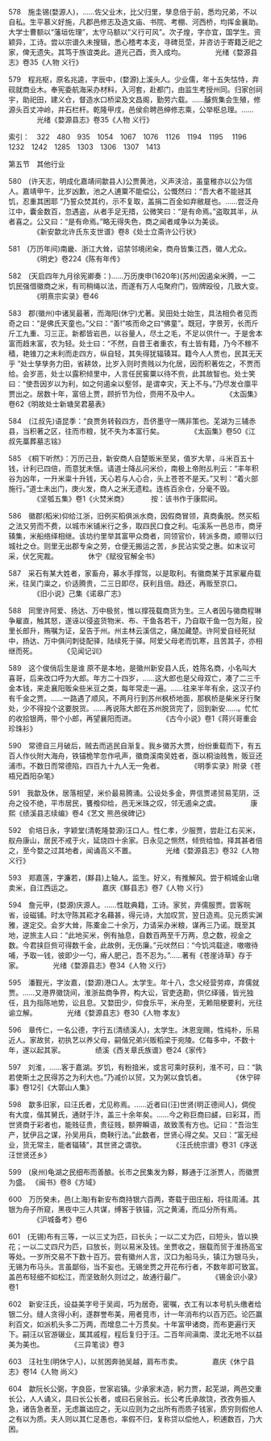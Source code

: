 <!-- { "loadSidebar": true } -->
578　施圭锡(婺源人)，……佐父业木，比父归里，孳息倍于前，悉均兄弟，不以自私。生平慕义好施，凡郡邑修志及造文庙、书院、考棚、河西桥，均挥金襄助。大学士曹额以“藩垣佐理”，太守马额以“义行可风”。次子煌，字亦宜，国学生。资颖异，工诗。尝以宗谱久未搜辑，悉心稽考本支，寻碑觅茔，并咨访于寄籍乏祀之家，俾无遗失。其笃于族谊类此。道光己酉，贡入成均。
　　　　光绪《婺源县志》卷35《人物 义行》

579　程兆枢，原名兆逵，字辰中，(婺源)上溪头人。少业儒，年十五失怙恃，弃砚就商业木。奉宪委航海采办材料，入河套，赴都门，由监生考授州同。归家创祠宇，助祀田，建义仓，督造水口桥梁及文昌阁，勤劳六载。……醵赀集会生殖，修源头百丈冲岭，并石栏杆。乾隆甲戌，邑侯俞聘邑绅修志乘，公举枢总理。……
　　　　光绪《婺源县志》卷35《人物 义行》

索引：　322　480　935　1054　1067　1076　1126　1194　1195　
1196　1232　1242　1285　1303　1306　1307　1413

第五节　其他行业

580　(许天志，明成化嘉靖间歙县人)公贾黄池，义声浃洽，虽童稚亦以公为信人。嘉靖甲午，比岁凶歉，池之人逋粟不能偿公，公慨然曰：“吾大者不能拯其饥，忍重其困耶 ”乃誓众焚其约，示不复取，盖捐二百金如弃敝屣也。……尝泛舟江中，囊金数百，忽遇盗，从者手足无措，公微笑曰：“是有命焉。”盗取其半，从者喜之。公又曰：“是有命焉。”略无得失色，商之闻者咸争以为美谈。
　　　　《新安歙北许氏东支世谱》卷8《处士立斋许公行状》

581　(万历年间)南畿、浙江大耸，诏禁邻境闭籴，商舟皆集江西，徽人尤众。
　　　　《明史》卷224《陈有年传》

582　(天启四年九月徐宪卿奏：)……万历庚申(1620年)(苏州)因遏籴米腾，一二饥民强借徽商之米，有司稍绳以法，而遂有万人屯聚府门，毁牌殴役，几致大变。
　　　　《明熹宗实录》卷46

583　郡(徽州)中诸吴最著，而海阳(休宁)尤著。吴田处士始生，具法相负者见而奇之曰：“是佛氏天童也。”父曰：“善!”咳而命之曰“佛童”。既冠，字景芳，长而斤斤工九重、习三正。新都皆岩邑，以谷量人，尽土之毛，不足以供什一。于是舍本富而趋末富，农为轻。处士曰：“不然，自昔王者重农，有土皆有籍，乃今不稼不穑，艳锥刀之末利而走四方，纵自轻，其失得犹辐辏耳。籍今人人贾也，民其无天乎 ”处士孳孳务力田，省耕敛，比岁入则时贵贱以为化居，因而积著佐之，不贾而给。会岁恶，处士以露积倾里中，人言任民窖粟以待不赀，此其故智也。处士笑曰：“使吾因岁以为利，如之何遏籴以壑邻，是谓幸灾，天上不与。”乃尽发仓廪平贾出之。居数十年，富倍上贾，顾折节为俭，赍用不及中人。
　　　　《太函集》卷62《明故处士新塘吴君墓表》

584　(江叔先)语昆季：“良贾务转毂四方，吾侪墨守一隅非策也。芜湖为三辅赤县，当积著之区，往而市粮，犹不失为本富行矣。
　　　　《太函集》卷50《江叔先藁葬墓志铭》

585　《桐下听然》：万历己丑，新安商人自楚贩米至吴，值岁大旱，斗米百五十钱，计利已四倍，而意犹未惬。请道士降乩问米价，南极上帝附乩判云：“丰年积谷为凶年，一升米粜十升钱，天心若与人心合，头上苍苍不是天。”又判：“着火部施行。”道士未出门，庚火发，商人之米无遗粒。连栋百余仓，分毫不毁。
　　　　《坚瓠五集》卷1《火焚米商》
　　　按：该书作于康熙间。

586　徽郡(稻米)仰给江浙，旧例买稻俱派水商，因假商冒领，真商夤脱。然买稻之法又劳而不费，以城市米铺米行之多，取四民口食之利。屯溪系一邑总市，商牙辏集，米船络绎相继。该坊约里举其富甲众商者，同领官价，转派多商，顺带以归城社之仓。则里无出郡专籴之劳，仓便无搬运之苦，乡民沾实受之惠。如末议可采，伏乞宪裁。
　　　　休宁《赋役官解全书》

587　采石有某大姓者，家畜舟，募水手撑驾，以是取利。有徽商某于其家雇舟载米，往吴门粜之，价适腾贵，二三日即尽，获利且倍。趋还，再贩至京口。
　　　　《旧小说》己集《诺皋广志》

588　同里许阿爱、扬达、万中极贫，惟以撑筏载商货为生。三人者因与徽商程琳争雇直，触其怒，遂诬以侵盗货物米、布、干鱼各若干，乃自取干鱼一包为赃，投里长郎升，贿嘱为证，呈告于州。州主林云溪信之，痛加藏楚。许阿爱自经死狱中，扬达、万中俱问刺徒配驿，陆续死于驿。阿爱父母老而饥寒，且苦其子，亦相继而死。
　　　　《见闻记训》

589　这个俊俏后生是谁 原不是本地，是徽州新安县人氏，姓陈名商，小名叫大喜哥，后来改口呼为大郎。年方二十四岁，……这大郎也是父母双亡，凑了二三千金本钱，来走襄阳贩籴些米豆之类，每年常走一遍。……往来半年有余，这汉子约有千金之贾。……一路遇了顺风，不两月行到苏州枫桥地面，那枫桥是柴米牙行聚处，少不得投个这要脱货。……再说陈大郎在苏州脱货完了，回到新安……。忙忙的收拾银两，带个小郎，再望襄阳而进。
　　　　《古今小说》卷1《蒋兴哥重会珍珠衫》

590　常德自三月破后，贼去而逃民自渐复。我乡徽苏大贾，纷纷重载而下，有五百人作伙附大海舟，铁锚桅竿忽作吼声，徽商溪南吴姓者，亟以桐油贱售，贩豆还浦市。不数日而常德陷，四百九十九人无一免者。
　　　　《明季实录》附录《苍梧兄酉阳杂笔》

591　我歙及休，居落相望，米价最易腾涌。公设处多金，畀信贾递贸易芜阴，泛舟之役不绝，平市居民，饔飧仰给，邑无米珠之叹，邻无遏籴之虞。
　　　　康熙《绩溪县志续编》卷4《艺文 熊邑侯碑记》

592　俞培日永，字颖堂(清乾隆婺源)汪口人。性仁孝，少服贾，尝赴江右买米，舣舟康山，居民不戒于火，延烧四十余家。日永见之恻然，倾赀给恤，择其甚者倍之，至今婺之过其地者，闻诵高义不置。
　　　　光绪《婺源县志》卷32《人物 义行》

593　郑嘉莲，字濂若，(黟县)上轴人。监生。好义，有推解风。尝于桐城金山墩卖米，自江西运之。
　　　　嘉庆《黟县志》卷7《人物 义行》

594　詹元甲，(婺源)庆源人。……性耽典籍，工诗。家贫，弃儒服贾。尝客皖省，设磁铺。时太守陈其崧才名藉甚，得元诗，大加叹赏，翌日造焉。见元质实渊雅，遂定交。会岁大耸，陈橐金二十余万，力请采办米粮，谋再三乃诺。既至其地，逆旅主人曰：“此地买米，例有抽息，自数百两至千万两，息之数，视金之数。今君挟巨赀可得数千金，此故例，无伤廉。”元吠然曰：“今饥鸿载途，嗷嗷待哺，予取一钱，彼即少一勺，瘠人肥己，吾不忍为。”……著有《苍崖诗草》存于家。
　　　　光绪《婺源县志》卷34《人物 义行》

595　潘觐光，字汝嘉，(婺源)港口人。太学生。年十八，念父经营劳瘁，弃儒就贾。……又港界徽饶间，淮浙盐商争界，构大讼，官吏迭勘，供亿绎骚，皆光独任，且为指陈地势，讼且息。又婺田少，仰食乐平，米舟至，无赖阻梗要利，光往谕立解。
　　　　光绪《婺源县志》卷30《人物 孝友》

596　章传仁，一名公德，字行五(清绩溪人)，太学生。沐恩宠赐，性纯朴，乐易近人。家故贫，初执艺以养父母，嗣偕兄弟兴贩稻梁于宛陵。亿每多中，不数十年，遂以起其家。
　　　　绩溪《西关章氏族谱》卷24《家传》

597　刘淮，……客于嘉湖。岁饥，有粉揞米，或言可乘时获利，淮不可，曰：“孰若使斯土之民得苏之为利大也。”乃减价以贸，又为粥以食饥者。
　　　　《休宁碎事》卷12引《大鄣山人集》

598　歙多旧家，曰汪氏者，尤见称焉。……近者曰(汪)世贤(明正德间人)，倜傥有大度，偕其舅氏，通财于汴，盖三十余年矣。……今之称巨商曰鹾，曰彩耳，而世贤商于彩者也，能贱征贵，贵征贱，额畀瞬语，故致羡有方也。记曰：“吾治生产，犹伊吕之谋，孙吴用兵，商鞅行法。”此数者，世贤心得之矣。又曰：“富无经业，货无常主，能者辐辏”，其世贤之谓欤。
　　　　《汪氏统宗谱》卷31《序送汪世贤还乡》

599　(泉州)龟湖之民细布而善酿。长市之民集发为黟，黟通于江浙贾人，而徽贾为盛。
《闽书》卷8《方域》

600　万历癸未，邑(上海)有新安布商持银六百两，寄载于田庄船，将往周浦。其银为舟子所窥，黑夜中三人共谋，缚客于铁锚，沉之黄浦，而瓜分所有焉。
　　　　《沪城备考》卷6

601　(无锡)布有三等，一以三丈为匹，曰长头；一以二丈为匹，曰短头，皆以换花；一以二丈四尺为匹，曰放长，则以易米及钱。坐贾收之，捆载而贸于淮扬高宝等处。一岁所交易不下数十百万。尝有徽州人言，汉口为船马头，镇江为银马头，无锡为布马头。言虽鄙俗，当不妄也。无锡坐贾之开花布行者，不数年即可致富。盖邑布轻细不如松江，而坚致耐久则过之，故通行最广。
　　　　《锡金识小录》卷1

602　新安汪氏，设益美字号于吴阊，巧为居奇。密嘱，衣工有以本号机头缴者给银二分。缝人贪得小利，遂群誉布美，用者竞市，计一年消布约以百万匹。论匹赢利百文，如派机头多二万两，而增息二十万贯矣。十年富甲诸商，而布更遍行天下。嗣汪以官游辍业，属其戚程，程后复归于汪。二百年间滇南、漠北无地不以益美为美也。
　　　　《三异笔谈》卷3

603　汪社生(明休宁人)，以贫困奔驰吴越，肩布市卖。
　　　　嘉庆《休宁县志》卷14《人物 尚义》

604　歙阮长公弼，字良臣，世家岩镇。少承家末造，躬力贾，起芜湖，两邑交重长公，人人诵义，具曰长公长者，或曰石泉翁云。长公考氏承故饶，孜孜务振人急，诸告急者至，无虑赢诎应之，无以应则为之出所有而质子钱家，质穷则假他人之有以为质。夫人则以其仁足愚也，率假不归，复称贷以偿他人，积逋数百，乃大困。
